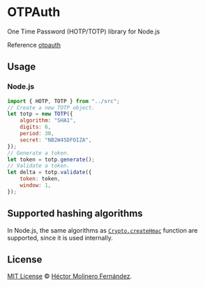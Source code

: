 # OTPAuth

One Time Password (HOTP/TOTP) library for Node.js

Reference [otpauth](https://github.com/hectorm/otpauth)

## Usage

### Node.js

```javascript
import { HOTP, TOTP } from "../src";
// Create a new TOTP object.
let totp = new TOTP({
    algorithm: "SHA1",
    digits: 6,
    period: 30,
    secret: "NB2W45DFOIZA",
});
// Generate a token.
let token = totp.generate();
// Validate a token.
let delta = totp.validate({
    token: token,
    window: 1,
});
```

## Supported hashing algorithms

In Node.js, the same algorithms as
[`Crypto.createHmac`](https://nodejs.org/api/crypto.html#crypto_crypto_createhmac_algorithm_key_options)
function are supported, since it is used internally.

## License

[MIT License](https://github.com/hectorm/otpauth/blob/master/LICENSE.md)
© [Héctor Molinero Fernández](https://hector.molinero.dev/).
